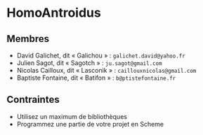 # HomoAntroidus

## Membres

* David Galichet, dit « Galichou » : `galichet.david@yahoo.fr`
* Julien Sagot, dit « Sagotch » : `ju.sagot@gmail.com`
* Nicolas Cailloux, dit « Lasconik » : `caillouxnicolas@gmail.com`
* Baptiste Fontaine, dit « Batifon » : `b@ptistefontaine.fr`

## Contraintes

* Utilisez un maximum de bibliothèques
* Programmez une partie de votre projet en Scheme
